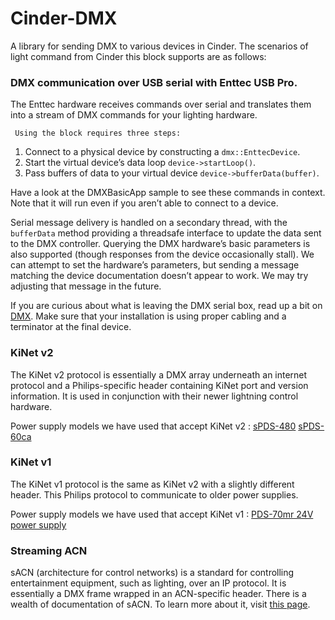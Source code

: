 # Cinder-DMX

A library for sending DMX to various devices in Cinder. The scenarios of light command from Cinder this block supports are as follows:

### DMX communication over USB serial with Enttec USB Pro.
The Enttec hardware receives commands over serial and translates them into a stream of DMX commands for your lighting hardware.

	 Using the block requires three steps:


   1. Connect to a physical device by constructing a `dmx::EnttecDevice`.
   2. Start the virtual device’s data loop `device->startLoop()`.
   3. Pass buffers of data to your virtual device `device->bufferData(buffer)`.

Have a look at the DMXBasicApp sample to see these commands in context. Note that it will run even if you aren’t able to connect to a device.

Serial message delivery is handled on a secondary thread, with the `bufferData` method providing a threadsafe interface to update the data sent to the DMX controller. Querying the DMX hardware’s basic parameters is also supported (though responses from the device occasionally stall). We can attempt to set the hardware’s parameters, but sending a message matching the device documentation doesn’t appear to work. We may try adjusting that message in the future.

If you are curious about what is leaving the DMX serial box, read up a bit on [DMX](https://en.wikipedia.org/wiki/DMX512). Make sure that your installation is using proper cabling and a terminator at the final device.

### KiNet v2

The KiNet v2 protocol is essentially a DMX array underneath an internet protocol and a Philips-specific header containing KiNet port and version information. It is used in conjunction with their newer lightning control hardware.

Power supply models we have used that accept KiNet v2 :
[sPDS-480](https://www.colorkinetics.com/support/datasheets/sPDS-480ca_ProductGuide.pdf)
[sPDS-60ca](https://www.colorkinetics.com/support/datasheets/sPDS60ca_24v_ProductGuide.pdf)

### KiNet v1
The KiNet v1 protocol is the same as KiNet v2 with a slightly different header. This Philips protocol to communicate to older power supplies.

Power supply models we have used that accept KiNet v1 :
[PDS-70mr 24V power supply](https://www.colorkinetics.com/ls/pds/pds70mr/)

### Streaming ACN
sACN (architecture for control networks) is a standard for controlling entertainment equipment, such as lighting, over an IP protocol. It is essentially a DMX frame wrapped in an ACN-specific header. There is a wealth of documentation of sACN. To learn more about it, visit [this page](https://www.rdmprotocol.org/files/What_Comes_After_Streaming_DMX_over_ACN_%20(4).pdf).